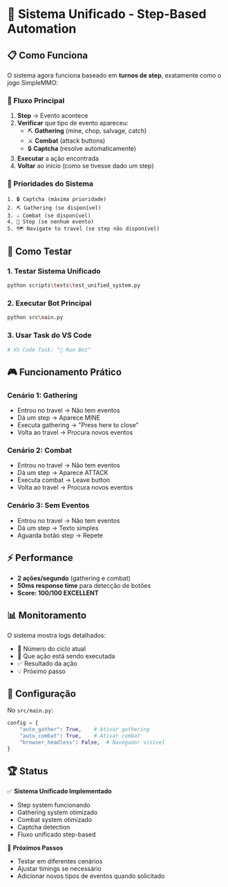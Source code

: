 # 🤖 Sistema Unificado - Step-Based Automation

## 📋 Como Funciona

O sistema agora funciona baseado em **turnos de step**, exatamente como o jogo SimpleMMO:

### 🔄 Fluxo Principal

1. **Step** → Evento acontece
2. **Verificar** que tipo de evento apareceu:
   - ⛏️ **Gathering** (mine, chop, salvage, catch)
   - ⚔️ **Combat** (attack buttons)
   - 🔒 **Captcha** (resolve automaticamente)
3. **Executar** a ação encontrada
4. **Voltar** ao início (como se tivesse dado um step)

### 🎯 Prioridades do Sistema

```
1. 🔒 Captcha (máxima prioridade)
2. ⛏️ Gathering (se disponível)
3. ⚔️ Combat (se disponível)
4. 👣 Step (se nenhum evento)
5. 🗺️ Navigate to travel (se step não disponível)
```

## 🚀 Como Testar

### 1. Testar Sistema Unificado
```bash
python scripts\tests\test_unified_system.py
```

### 2. Executar Bot Principal
```bash
python src\main.py
```

### 3. Usar Task do VS Code
```bash
# VS Code Task: "🚀 Run Bot"
```

## 🎮 Funcionamento Prático

### Cenário 1: Gathering
- Entrou no travel → Não tem eventos
- Dá um step → Aparece MINE
- Executa gathering → "Press here to close"
- Volta ao travel → Procura novos eventos

### Cenário 2: Combat
- Entrou no travel → Não tem eventos
- Dá um step → Aparece ATTACK
- Executa combat → Leave button
- Volta ao travel → Procura novos eventos

### Cenário 3: Sem Eventos
- Entrou no travel → Não tem eventos
- Dá um step → Texto simples
- Aguarda botão step → Repete

## ⚡ Performance

- **2 ações/segundo** (gathering e combat)
- **50ms response time** para detecção de botões
- **Score: 100/100 EXCELLENT**

## 📊 Monitoramento

O sistema mostra logs detalhados:
- 🔄 Número do ciclo atual
- 🎯 Que ação está sendo executada
- ✅ Resultado da ação
- 💡 Próximo passo

## 🔧 Configuração

No `src/main.py`:
```python
config = {
    "auto_gather": True,    # Ativar gathering
    "auto_combat": True,    # Ativar combat
    "browser_headless": False,  # Navegador visível
}
```

## 🏆 Status

✅ **Sistema Unificado Implementado**
- Step system funcionando
- Gathering system otimizado
- Combat system otimizado
- Captcha detection
- Fluxo unificado step-based

🎯 **Próximos Passos**
- Testar em diferentes cenários
- Ajustar timings se necessário
- Adicionar novos tipos de eventos quando solicitado
